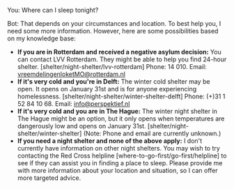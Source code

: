 You: Where can I sleep tonight?

Bot: That depends on your circumstances and location.  To best help you, I need some more information.  However, here are some possibilities based on my knowledge base:

* **If you are in Rotterdam and received a negative asylum decision:**  You can contact LVV Rotterdam. They might be able to help you find 24-hour shelter.  [shelter/night-shelter/lvv-rotterdam]  Phone: 14 010. Email: vreemdelingenloketMO@rotterdam.nl
* **If it's very cold and you're in Delft:** The winter cold shelter may be open.  It opens on January 31st and is for anyone experiencing homelessness. [shelter/night-shelter/winter-shelter-delft] Phone: (+)31 1 52 84 10 68. Email: info@perspektief.nl
* **If it's very cold and you are in The Hague:** The winter night shelter in The Hague might be an option, but it only opens when temperatures are dangerously low and opens on January 31st. [shelter/night-shelter/winter-shelter]  (Note: Phone and email are currently unknown.)
* **If you need a night shelter and none of the above apply:** I don't currently have information on other night shelters.  You may wish to try contacting the Red Cross helpline [where-to-go-first/go-first/helpline] to see if they can assist you in finding a place to sleep.
Please provide me with more information about your location and situation, so I can offer more targeted advice.